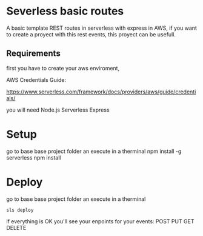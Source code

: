 # Severless basic routes

A basic template REST routes in serverless with express in AWS, if you want to create a proyect with this rest events, this proyect can be usefull.

## Requirements

first you have to create your aws enviroment, 

AWS Credentials Guide:

https://www.serverless.com/framework/docs/providers/aws/guide/credentials/

you will need 
    Node.js
    Serverless
    Express

# Setup
go to base base project folder an execute in a therminal
    npm install -g serverless
    npm install

# Deploy
go to base base project folder an execute in a therminal

    sls deploy
    
if everything is OK you'll see your enpoints for your events:
    POST
    PUT
    GET
    DELETE

